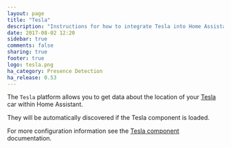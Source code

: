 ```yaml
---
layout: page
title: "Tesla"
description: "Instructions for how to integrate Tesla into Home Assistant."
date: 2017-08-02 12:20
sidebar: true
comments: false
sharing: true
footer: true
logo: tesla.png
ha_category: Presence Detection
ha_release: 0.53
---
```


The `Tesla` platform allows you to get data about the location of your [Tesla](https://www.tesla.com/) car within Home Assistant.

They will be automatically discovered if the Tesla component is loaded.

For more configuration information see the [Tesla component](/components/tesla/) documentation.
